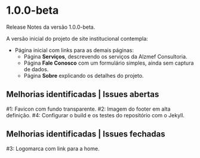# 1.0.0-beta

Release Notes da versão 1.0.0-beta.

A versão inicial do projeto de site institucional contempla:

* Página inicial com links para as demais páginas:
    * Página **Serviços**, descrevendo os serviços da Alzmef Consultoria.
    * Página **Fale Conosco** com um formulário simples, ainda sem  captura de dados.
    * Página **Sobre** explicando os detalhes do projeto.

## Melhorias identificadas | Issues abertas

#1: Favicon com fundo transparente.
#2: Imagem do footer em alta definição.
#4: Configurar o build e os testes do repositório com o Jekyll.

## Melhorias identificadas | Issues fechadas

#3: Logomarca com link para a home.